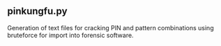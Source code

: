 
## pinkungfu.py
Generation of text files for cracking PIN and pattern combinations using bruteforce for import into forensic software.
